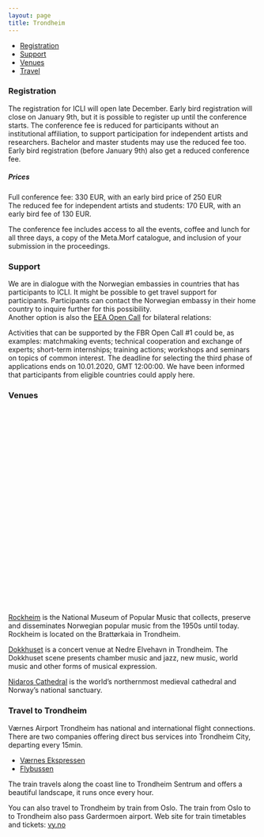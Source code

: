 ```yaml
---
layout: page
title: Trondheim
---
```


<script src='https://api.tiles.mapbox.com/mapbox-gl-js/v1.3.1/mapbox-gl.js'></script>
<link href='https://api.tiles.mapbox.com/mapbox-gl-js/v1.3.1/mapbox-gl.css' rel='stylesheet' />
<style>
  #map { 
    position: top:0; bottom:0; height: 400px; max-width: 100%; 
  }
  .marker {
    background-image: url('../assets/img/poi.png');
    background-size: cover;
    width: 50px;
    height: 50px;
    border-radius: 50%;
    cursor: pointer;
  }
  .mapboxgl-popup {
    max-width: 200px;
  }

  .mapboxgl-popup-content {
    text-align: center;
    font-family: 'Open Sans', sans-serif;
  }
</style>
  
- [Registration](#registration)
- [Support](#support)
- [Venues](#venues)
- [Travel](#travel)

<h3 id="registation">Registration</h3>  
The registration for ICLI will open late December. 
Early bird registration will close on January 9th, but it is possible to register up until the conference starts.
The conference fee is reduced for participants without an institutional affiliation, to support participation for independent artists and researchers. Bachelor and master students may  use the reduced fee too.
Early bird registration (before January 9th) also get a reduced conference fee.

##### Prices
Full conference fee: 330 EUR, with an early bird price of 250 EUR  
The reduced fee for independent artists and students: 170 EUR, with an early bird fee of 130 EUR.

The conference fee includes access to all the events, coffee and lunch for all three days, a copy of the Meta.Morf catalogue, and inclusion of your submission in the proceedings.

<h3 id="support">Support</h3>

We are in dialogue with the Norwegian embassies in countries that has participants to ICLI. It might be possible to get travel support for participants. Participants can contact the Norwegian embassy in their home country to inquire further for this possibility.  
Another option is also the [EEA Open Call](https://www.eeagrants.gov.pt/en/programmes/bilateral-relations/calls/fbr-open-call-1/) for bilateral relations: 

Activities that can be supported by the FBR Open Call #1 could be, as examples: matchmaking events; technical cooperation and exchange of experts; short-term internships; training actions; workshops and seminars on topics of common interest.
The deadline for selecting the third phase of applications ends on 10.01.2020, GMT 12:00:00.
We have been informed that participants from eligible countries could apply here.

<h3 id="venues">Venues</h3>  



<div id='map'></div>

<script>
  mapboxgl.accessToken = 'pk.eyJ1IjoibGl2ZWludGVyZmFjZXMiLCJhIjoiY2swcDZ5Mno3MGYxdjNnbjZmYmJsdHJkaSJ9.bfcq3YulwNY3JekbxvASOQ';
   
  var map = new mapboxgl.Map({
    container: 'map',
    style: 'mapbox://styles/mapbox/streets-v9',
    center: [10.406494, 63.434764],
    zoom: 12
  });
   
  var geojson = {
    type: 'FeatureCollection',
    features: [{
      type: 'Feature',
      geometry: {
        type: 'Point',
        coordinates: [10.401446, 63.438835]
      },
      properties: {
        title: 'Rockheim',
        description: 'Brattørkaia 14, 7010 Trondheim'
      }
    },
    {
      type: 'Feature',
      geometry: {
        type: 'Point',
        coordinates: [10.411141, 63.434183]
      },
      properties: {
        title: 'Dokkhuset',
        description: 'Dokkparken 4, 7042 Trondheim'
      }
    },
    {
      type: 'Feature',
      geometry: {
        type: 'Point',
        coordinates: [10.395398, 63.426880]
      },
      properties: {
        title: 'Nidarosdomen',
        description: 'Kongsgårdsgata 2, 7013 Trondheim'
      }
    }]
  };
   
  map.on('load', function () {
    geojson.features.forEach(function(marker) {
      // create a HTML element for each feature
      var el = document.createElement('div');
      el.className = 'marker';

      // make a marker for each feature and add to the map
      new mapboxgl.Marker(el)
      .setLngLat(marker.geometry.coordinates)
      // add popups
      .setPopup(new mapboxgl.Popup({ offset: 25, maxWidth: 150, anchor: 'left' })
        .setHTML(
          '<h5>' + marker.properties.title + '</h5>' + 
          '<p>' + marker.properties.description + '</p>' + 
          // use the (...)_thumb.jpg images
          '<img src=\'../assets/img/' + marker.properties.title.toLowerCase() + '_thumb.jpg\'></img>'
        ))
      .addTo(map);
    });
  });
 
</script>
[Rockheim](https://rockheim.no/) is the National Museum of Popular Music that collects, preserve and disseminates
Norwegian popular music from the 1950s until today. Rockheim is located on the Brattørkaia in Trondheim.  

[Dokkhuset](http://dokkhuset.no/) is a concert venue at Nedre Elvehavn in Trondheim. The Dokkhuset scene presents chamber music and jazz, new music, world music and other forms of musical expression.

[Nidaros Cathedral](https://www.nidarosdomen.no/en/) is the world’s northernmost medieval cathedral and Norway’s national sanctuary.

<h3 id="travel">Travel to Trondheim</h3>  

Værnes Airport Trondheim has national and international flight connections.
There are two companies offering direct bus services into Trondheim City, departing every 15min.  

* [Værnes Ekspressen](https://vaernesekspressen.no/)
* [Flybussen](https://www.flybussen.no/?dir=to)

The train travels along the coast line to Trondheim Sentrum and offers a beautiful landscape, it
runs once every hour. 

You can also travel to Trondheim by train from Oslo. The train from Oslo to to Trondheim also pass Gardermoen airport.
Web site for train timetables and tickets: [vy.no](https://www.vy.no/en)

